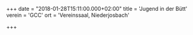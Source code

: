 +++
date = "2018-01-28T15:11:00.000+02:00"
title = 'Jugend in der Bütt'
verein = 'GCC'
ort = 'Vereinssaal, Niederjosbach'

+++

      